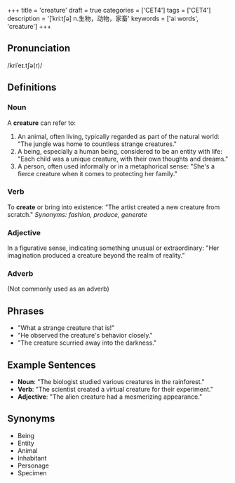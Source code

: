 +++
title = 'creature'
draft = true
categories = ['CET4']
tags = ['CET4']
description = '[ˈkriːt∫ə] n.生物，动物，家畜'
keywords = ['ai words', 'creature']
+++

## Pronunciation
/kriˈeɪ.tʃə(r)/

## Definitions
### Noun
A **creature** can refer to:
1. An animal, often living, typically regarded as part of the natural world: "The jungle was home to countless strange creatures."
2. A being, especially a human being, considered to be an entity with life: "Each child was a unique creature, with their own thoughts and dreams."
3. A person, often used informally or in a metaphorical sense: "She's a fierce creature when it comes to protecting her family."

### Verb
To **create** or bring into existence: "The artist created a new creature from scratch."
*Synonyms: fashion, produce, generate*

### Adjective
In a figurative sense, indicating something unusual or extraordinary: "Her imagination produced a creature beyond the realm of reality."

### Adverb
(Not commonly used as an adverb)

## Phrases
- "What a strange creature that is!"
- "He observed the creature's behavior closely."
- "The creature scurried away into the darkness."

## Example Sentences
- **Noun**: "The biologist studied various creatures in the rainforest."
- **Verb**: "The scientist created a virtual creature for their experiment."
- **Adjective**: "The alien creature had a mesmerizing appearance."

## Synonyms
- Being
- Entity
- Animal
- Inhabitant
- Personage
- Specimen
